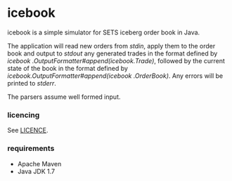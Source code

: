 # icebook

icebook is a simple simulator for SETS iceberg order book in Java.

The application will read new orders from *stdin*, apply them to the order book
and output to *stdout* any generated trades in the format defined by *icebook
.OutputFormatter#append(icebook.Trade)*, followed by the current state of the
 book in the format defined by *icebook.OutputFormatter#append(icebook
 .OrderBook)*. Any errors will be printed to *stderr*.

The parsers assume well formed input.

### licencing ###
See [LICENCE](LICENCE).

### requirements ###
* Apache Maven
* Java JDK 1.7
